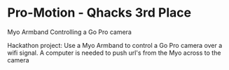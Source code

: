 # Pro-Motion - Qhacks 3rd Place
Myo Armband Controlling a Go Pro camera

Hackathon project:
  Use a Myo Armband to control a Go Pro camera over a wifi signal.
  A computer is needed to push url's from the Myo across to the camera
